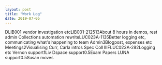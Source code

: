 ```yaml
---
layout: post
title: "Work Log"
date: 2019-07-05
---
```

<tr><td>DLIB001 vendor investigation etc</td><td>LIB001-2125</td><td>13</td><td>About 8 hours in demos, rest admin</td></tr>
<tr><td>Collections automation rewrite</td><td>LUC023A-113</td><td>5</td><td>Better logging etc, communicating what's happening to team</td></tr>
<tr><td>Admin</td><td></td><td>3</td><td>Blogpost, expenses etc</td></tr>
<tr><td>Meetings</td><td></td><td>2</td><td>Visualising Curr, Carla intros</td></tr>
<tr><td>Spec Coll IIIF</td><td>LUC023A-28</td><td>2</td><td>Logging etc</td></tr>
<tr><td>Vernon support</td><td></td><td>1</td><td>Liv</td></tr>
<tr><td>Dspace support</td><td></td><td>0.5</td><td>Exam Papers</td></tr>
<tr><td>LUNA support</td><td></td><td>0.5</td><td>Susan moves</td></tr>
